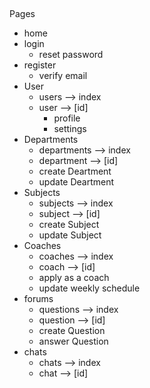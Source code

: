 ##

Pages

- home
- login
  - reset password
- register
  - verify email
- User
  - users --> index
  - user --> [id]
    - profile
    - settings
- Departments
  - departments --> index
  - department --> [id]
  - create Deartment
  - update Deartment
- Subjects
  - subjects --> index
  - subject --> [id]
  - create Subject
  - update Subject
- Coaches
  - coaches --> index
  - coach --> [id]
  - apply as a coach
  - update weekly schedule
- forums
  - questions --> index
  - question --> [id]
  - create Question
  - answer Question
- chats
  - chats --> index
  - chat --> [id]
